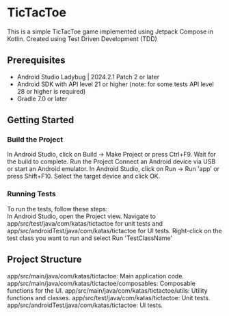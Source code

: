 # TicTacToe

This is a simple TicTacToe game implemented using Jetpack Compose in Kotlin. Created using Test Driven Development (TDD)

## Prerequisites
- Android Studio Ladybug | 2024.2.1 Patch 2 or later
- Android SDK with API level 21 or higher (note: for some tests API level 28 or higher is required)
- Gradle 7.0 or later

## Getting Started
### Build the Project
In Android Studio, click on Build -> Make Project or press Ctrl+F9.
Wait for the build to complete.
Run the Project
Connect an Android device via USB or start an Android emulator.
In Android Studio, click on Run -> Run 'app' or press Shift+F10.
Select the target device and click OK.

### Running Tests
To run the tests, follow these steps:  
In Android Studio, open the Project view.
Navigate to app/src/test/java/com/katas/tictactoe for unit tests and app/src/androidTest/java/com/katas/tictactoe for UI tests.
Right-click on the test class you want to run and select Run 'TestClassName'

## Project Structure
app/src/main/java/com/katas/tictactoe: Main application code.
app/src/main/java/com/katas/tictactoe/composables: Composable functions for the UI.
app/src/main/java/com/katas/tictactoe/utils: Utility functions and classes.
app/src/test/java/com/katas/tictactoe: Unit tests.
app/src/androidTest/java/com/katas/tictactoe: UI tests.